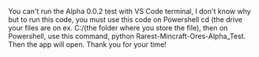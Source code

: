 You can't run the Alpha 0.0.2 test with VS Code terminal, I don't know why but to run this code, you must use this code on Powershell 
cd (the drive your files are on ex. C:/(the folder where you store the file), then on Powershell, use this command, python Rarest-Mincraft-Ores-Alpha_Test. Then the app will open. Thank you for your time!
